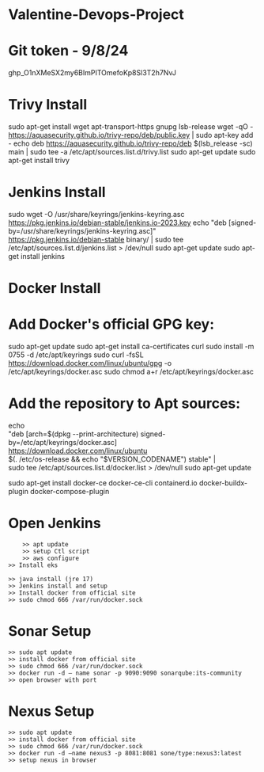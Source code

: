 # Valentine-Devops-Project

Git token - 9/8/24
==================
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

Trivy Install
=============
sudo apt-get install wget apt-transport-https gnupg lsb-release
wget -qO - https://aquasecurity.github.io/trivy-repo/deb/public.key | sudo apt-key add -
echo deb https://aquasecurity.github.io/trivy-repo/deb $(lsb_release -sc) main | sudo tee -a /etc/apt/sources.list.d/trivy.list
sudo apt-get update
sudo apt-get install trivy


Jenkins Install
===============

sudo wget -O /usr/share/keyrings/jenkins-keyring.asc \
  https://pkg.jenkins.io/debian-stable/jenkins.io-2023.key
echo "deb [signed-by=/usr/share/keyrings/jenkins-keyring.asc]" \
  https://pkg.jenkins.io/debian-stable binary/ | sudo tee \
  /etc/apt/sources.list.d/jenkins.list > /dev/null
sudo apt-get update
sudo apt-get install jenkins


Docker Install
==============

# Add Docker's official GPG key:
sudo apt-get update
sudo apt-get install ca-certificates curl
sudo install -m 0755 -d /etc/apt/keyrings
sudo curl -fsSL https://download.docker.com/linux/ubuntu/gpg -o /etc/apt/keyrings/docker.asc
sudo chmod a+r /etc/apt/keyrings/docker.asc

# Add the repository to Apt sources:
echo \
  "deb [arch=$(dpkg --print-architecture) signed-by=/etc/apt/keyrings/docker.asc] https://download.docker.com/linux/ubuntu \
  $(. /etc/os-release && echo "$VERSION_CODENAME") stable" | \
  sudo tee /etc/apt/sources.list.d/docker.list > /dev/null
sudo apt-get update


sudo apt-get install docker-ce docker-ce-cli containerd.io docker-buildx-plugin docker-compose-plugin


Open Jenkins
==========
    	>> apt update 
    	>> setup Ctl script
    	>> aws configure
	>> Install eks

	>> java install (jre 17)
	>> Jenkins install and setup
	>> Install docker from official site
	>> sudo chmod 666 /var/run/docker.sock

Sonar Setup
==========
	>> sudo apt update
	>> install docker from official site
	>> sudo chmod 666 /var/run/docker.sock
	>> docker run -d — name sonar -p 9090:9090 sonarqube:its-community
	>> open browser with port
Nexus Setup
==========
	>> sudo apt update
	>> install docker from official site
	>> sudo chmod 666 /var/run/docker.sock
	>> docker run -d —name nexus3 -p 8081:8081 sone/type:nexus3:latest
	>> setup nexus in browser



